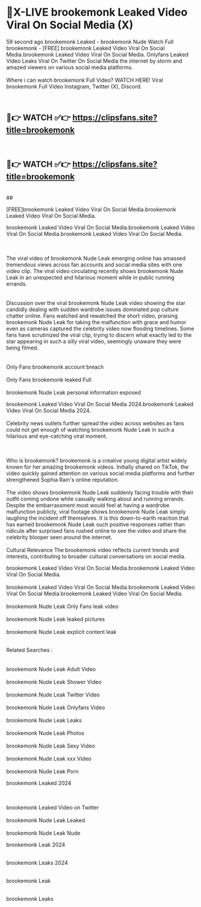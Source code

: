 # 🔴X-LIVE brookemonk Leaked Video Viral On Social Media (X)<br>


59 second ago brookemonk Leaked  - brookemonk Nude  Watch Full brookemonk - [FREE] brookemonk Leaked Video Viral On Social Media.brookemonk Leaked Video Viral On Social Media.   Onlyfans Leaked Video Leaks Viral On Twitter On Social Media the internet by storm and amazed viewers on various social media platforms. <br><br>
Where i can watch brookemonk Full Video? WATCH HERE! Viral brookemonk Full Video Instagram, Twitter (X), Discord. <br>


 <br>

##  🔴👉 WATCH ✅👉  <a href="https://clipsfans.site?title=brookemonk&ref=git">https://clipsfans.site?title=brookemonk</a> <br>
  <br>

##  🔴👉 WATCH ✅👉  <a href="https://clipsfans.site?title=brookemonk&ref=git">https://clipsfans.site?title=brookemonk</a> <br>
  <br>
  ##



[FREE]brookemonk Leaked Video Viral On Social Media.brookemonk Leaked Video Viral On Social Media. <br>

brookemonk Leaked Video Viral On Social Media.brookemonk Leaked Video Viral On Social Media.brookemonk Leaked Video Viral On Social Media. <br>


  <br>

  <br>
The viral video of brookemonk Nude Leak emerging online has amassed tremendous views across fan accounts and social media sites with one video clip. The viral video circulating recently shows brookemonk Nude Leak in an unexpected and hilarious moment while in public running errands.<br>
<br>


<br>
Discussion over the viral brookemonk Nude Leak video showing the star candidly dealing with sudden wardrobe issues dominated pop culture chatter online. Fans watched and rewatched the short video, praising brookemonk Nude Leak for taking the malfunction with grace and humor even as cameras captured the celebrity video now flooding timelines. Some fans have scrutinized the viral clip, trying to discern what exactly led to the star appearing in such a silly viral video, seemingly unaware they were being filmed.<br>
<br>
<br> 
Only Fans brookemonk account breach<br>
<br>
Only Fans brookemonk leaked Full <br>
<br>
brookemonk Nude Leak personal information exposed<br>

brookemonk Leaked Video Viral On Social Media 2024.brookemonk Leaked Video Viral On Social Media 2024. <br>
<br>
Celebrity news outlets further spread the video across websites as fans could not get enough of watching brookemonk Nude Leak in such a hilarious and eye-catching viral moment.<br>
<br>

<br>
Who is brookemonk? brookemonk is a creative young digital artist widely known for her amazing brookemonk videos. Initially shared on TikTok, the video quickly gained attention on various social media platforms and further strengthened Sophia Rain's online reputation.<br>
<br>
The video shows brookemonk Nude Leak suddenly facing trouble with their outfit coming undone while casually walking about and running errands. Despite the embarrassment most would feel at having a wardrobe malfunction publicly, viral footage shows brookemonk Nude Leak simply laughing the incident off themselves. It is this down-to-earth reaction that has earned brookemonk Nude Leak such positive responses rather than ridicule after surprised fans rushed online to see the video and share the celebrity blooper seen around the internet.<br>
<br>
Cultural Relevance The brookemonk video reflects current trends and interests, contributing to broader cultural conversations on social media.<br>

brookemonk Leaked Video Viral On Social Media.brookemonk Leaked Video Viral On Social Media.<br>
<br>
brookemonk Leaked Video Viral On Social Media.brookemonk Leaked Video Viral On Social Media.brookemonk Leaked Video Viral On Social Media.<br>
<br>
brookemonk Nude Leak Only Fans leak video<br>
<br>
brookemonk Nude Leak leaked pictures<br>
<br>
brookemonk Nude Leak explicit content leak<br>


<br>
Related Searches :<br>
<br>

<br>
brookemonk Nude Leak Adult Video<br>
<br>
brookemonk Nude Leak Shower Video<br>
<br>
brookemonk Nude Leak Twitter Video<br>
<br>
brookemonk Nude Leak Onlyfans Video<br>
<br>
brookemonk Nude Leak Leaks<br>
<br>
brookemonk Nude Leak Photos<br>

<br>
brookemonk Nude Leak Sexy Video<br>
<br>
brookemonk Nude Leak xxx Video<br>
<br>
brookemonk Nude Leak Porn<br>

brookemonk  Leaked 2024 <br> <br>
<br>

brookemonk Leaked Video on Twitter <br>
<br>
brookemonk Nude Leak Leaked<br>
<br>
brookemonk Nude Leak Nude<br>


brookemonk  Leak 2024 <br> <br>



brookemonk  Leaks 2024 <br> <br>



 
brookemonk  Leak<br> <br>



brookemonk  Leaks<br> <br>





</p>




 



</p>










